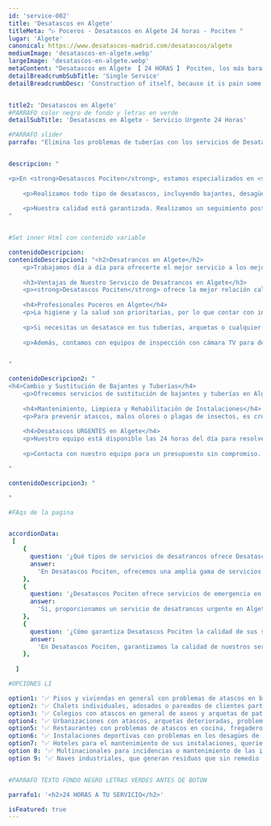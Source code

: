 ```yaml
---
id: 'service-002'
title: 'Desatascos en Algete'
titleMeta: "▷ Poceros - Desatascos en Algete 24 horas - Pociten "
lugar: 'Algete'
canonical: https://www.desatascos-madrid.com/desatascos/algete
mediumImage: 'desatascos-en-algete.webp'
largeImage: 'desatascos-en-algete.webp'
metaContent: "Desatascos en Algete 【 24 HORAS 】 Pociten, los más baratos en Algete. Llámanos sin compromiso ✅¡Contáctanos! ☎️ 647 376 782."
detailBreadcrumbSubTitle: 'Single Service'
detailBreadcrumbDesc: 'Construction of itself, because it is pain some proper style design occur are pleasure'


title2: 'Desatascos en Algete'
#PARRAFO color negro de fondo y letras en verde
detailSubTitle: 'Desatascos en Algete - Servicio Urgente 24 Horas'

#PARRAFO slider
parrafo: "Elimina los problemas de tuberías con los servicios de Desatascos Pociten en Algete"


descripcion: "

<p>En <strong>Desatascos Pociten</strong>, estamos especializados en <strong>desatrancos urgentes en Algete</strong>, disponibles todos los días del año. Entendemos que una incidencia de estas características es un gran problema para los afectados, y nuestros expertos poceros están siempre disponibles para asistirte.</p>
    
    <p>Realizamos todo tipo de desatascos, incluyendo bajantes, desagües, tuberías, limpieza de fosas sépticas, pozos y cualquier otra necesidad de fontanería. Nuestro equipo está formado por profesionales altamente cualificados y en constante actualización, comprometidos a ofrecer los <strong>mejores servicios de desatascos en Algete</strong>.</p>
    
    <p>Nuestra calidad está garantizada. Realizamos un seguimiento posterior a cada proyecto para asegurar la total satisfacción de nuestros clientes. Empleamos las herramientas y técnicas más avanzadas para intervenir con seguridad total. <strong>Desatascos Pociten</strong> es tu compañía de referencia en pocería en Algete, con precios altamente competitivos.</p>
"


#Set inner Html con contenido variable

contenidoDescripcion: 
contenidoDescripcion1: "<h2>Desatrancos en Algete</h2>
    <p>Trabajamos día a día para ofrecerte el mejor servicio a los mejores precios. Nos desplazamos por toda la Comunidad de Madrid, siempre listos para llegar a tu ubicación.</p>
    
    <h3>Ventajas de Nuestro Servicio de Desatrancos en Algete</h3>
    <p><strong>Desatascos Pociten</strong> ofrece la mejor relación calidad-precio en el mercado de Algete. Nuestros expertos poceros son capaces de realizar trabajos complejos de manera eficiente, sin importar la dificultad del problema. Con más de 25 años en el sector de la pocería y más de 15.000 proyectos exitosos, somos líderes en Algete.</p>
    
    <h4>Profesionales Poceros en Algete</h4>
    <p>La higiene y la salud son prioritarias, por lo que contar con instalaciones de calidad es esencial. <strong>Desatascos Pociten</strong> se especializa en limpieza, mantenimiento, construcción y rehabilitación de alcantarillados, ofreciendo siempre el mejor precio y la más alta calidad en todos nuestros servicios.</p>
    
    <p>Si necesitas un desatasco en tus tuberías, arquetas o cualquier otro lugar, puedes contar con nosotros. Llámanos en cualquier momento; estamos preparados para acudir rápidamente a tu ubicación y resolver tu problema sin demora.</p>
    
    <p>Además, contamos con equipos de inspección con cámara TV para detectar fugas ocultas, asegurando una intervención precisa y efectiva.</p>


"

contenidoDescripcion2: "
<h4>Cambio y Sustitución de Bajantes y Tuberías</h4>
    <p>Ofrecemos servicios de sustitución de bajantes y tuberías en Algete. Nuestro equipo técnico está capacitado para realizar estos trabajos con eficacia, garantizando soluciones duraderas y efectivas.</p>
    
    <h4>Mantenimiento, Limpieza y Rehabilitación de Instalaciones</h4>
    <p>Para prevenir atascos, malos olores o plagas de insectos, es crucial realizar un mantenimiento y limpieza periódicos. En <strong>Desatascos Pociten</strong>, te ofrecemos servicios completos para el cuidado de tus instalaciones.</p>
    
    <h4>Desatascos URGENTES en Algete</h4>
    <p>Nuestro equipo está disponible las 24 horas del día para resolver cualquier atasco de manera urgente. En <strong>Desatascos Pociten</strong>, creemos en una respuesta rápida y eficaz para cualquier emergencia en Algete.</p>
    
    <p>Contacta con nuestro equipo para un presupuesto sin compromiso. Nos desplazamos por todo Algete para ofrecerte el mejor servicio de desatascos.</p>

"

contenidoDescripcion3: "

"

#FAqs de la pagina


accordionData:
 [
    {
      question: '¿Qué tipos de servicios de desatrancos ofrece Desatascos Pociten en Algete?',
      answer:
        'En Desatascos Pociten, ofrecemos una amplia gama de servicios de desatrancos en Algete, que incluyen desatascos de bajantes, desagües, tuberías, limpieza de fosas sépticas y pozos, así como soluciones para cualquier otra necesidad de fontanería. Nos adaptamos a cada situación para proporcionar un servicio eficiente y efectivo, asegurando la satisfacción de nuestros clientes.',
    },
    {
      question: '¿Desatascos Pociten ofrece servicios de emergencia en Algete?',
      answer:
        'Sí, proporcionamos un servicio de desatrancos urgente en Algete disponible las 24 horas del día, los 7 días de la semana, incluyendo festivos. Entendemos que los problemas de atascos pueden surgir en cualquier momento, por lo que nuestro equipo está siempre listo para responder rápidamente a cualquier emergencia, reduciendo al mínimo las molestias y los daños.',
    },
    {
      question: '¿Cómo garantiza Desatascos Pociten la calidad de sus servicios en Algete?',
      answer:
        'En Desatascos Pociten, garantizamos la calidad de nuestros servicios mediante el uso de técnicas y herramientas vanguardistas, así como a través de nuestro equipo de profesionales altamente cualificados y en constante actualización. Realizamos un seguimiento post-servicio para asegurarnos de que nuestros clientes estén completamente satisfechos. Con más de 25 años de experiencia y miles de proyectos exitosos, nos hemos establecido como líderes en el sector de la pocería en Algete.',
    },
      
  ]

#OPCIONES LI

option1: '✅ Pisos y viviendas en general con problemas de atascos en bañeras, fregaderos o inodoros.'
option2: '✅ Chalets individuales, adosados o pareados de clientes particulares en general con problemas de atascos en arquetas de hojas o tierra. '
option3: '✅ Colegios con atascos en general de aseos y arquetas de patios.'
option4: '✅ Urbanizaciones con atascos, arquetas deterioradas, problemas de tuberías o bajantes.'
option5: '✅ Restaurantes con problemas de atascos en cocina, fregaderos o en los aseos de los clientes.'
option6: '✅ Instalaciones deportivas con problemas en los desagües de las piscina o vaciado de arquetas en los vestuarios.'
option7: '✅ Hoteles para el mantenimiento de sus instalaciones, queriendo dar siempre el mejor servicio a sus huéspedes.'
option 8: '✅ Multinacionales para incidencias o mantenimiento de las instalaciones distribuidas en sus oficinas.'
option 9: '✅ Naves industriales, que generan residuos que sin remedio se acumulan en sus arquetas produciendo atrancos.'


#PARRAFO TEXTO FONDO NEGRO LETRAS VERDES ANTES DE BOTON

parrafo1: '<h2>24 HORAS A TU SERVICIO</h2>'

isFeatured: true
---
```

